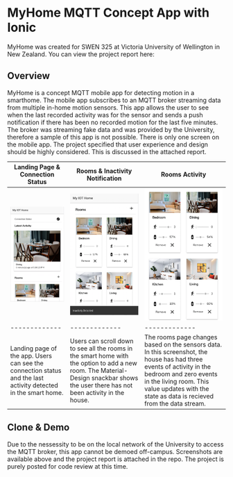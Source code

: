 # MyHome MQTT Concept App with Ionic
MyHome was created for SWEN 325 at Victoria University of Wellington in New Zealand. 
You can view the project report here: 

## Overview ##
MyHome is a concept MQTT mobile app for detecting motion in a smarthome. The mobile app subscribes to an MQTT broker streaming data from multiple in-home motion sensors. This app allows the user to see when the last recorded activity was for the sensor and sends a push notification if there has been no recorded motion for the last five minutes. The broker was streaming fake data and was provided by the University, therefore a sample of this app is not possible.
There is only one screen on the mobile app. The project specified that user experience and design should be highly considered. This is discussed in the attached report.

| Landing Page & Connection Status  | Rooms & Inactivity Notification | Rooms Activity |
| ------------- | ------------- | ------------- |
| ![Landing Page](screenshots/a.png)  | ![Rooms & Inactivity Notification](screenshots/b.png)  | ![Rooms Activity](screenshots/c.png) |
| ------------- | ------------- | ------------- |
| Landing page of the app. Users can see the connection status and the last activity detected in the smart home. | Users can scroll down to see all the rooms in the smart home with the option to add a new room. The Material-Design snackbar shows the user there has not been activity in the house.  | The rooms page changes based on the sensors data. In this screenshot, the house has had three events of activity in the bedroom and zero events in the living room. This value updates with the state as data is recieved from the data stream. |

## Clone & Demo ##
Due to the nessessity to be on the local network of the University to access the MQTT broker, this app cannot be demoed off-campus. Screenshots are available above and the project report is attached in the repo. The project is purely posted for code review at this time.